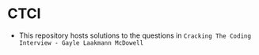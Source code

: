 # CTCI
* This repository hosts solutions to the questions in `Cracking The Coding Interview - Gayle Laakmann McDowell`
